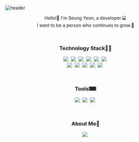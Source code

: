 ![header](https://capsule-render.vercel.app/api?type=soft&color=auto&height=200&section=header&text=SeungYeonOh&&animation=fadeIn&fontSize=50&fontColor=auto)


<p align="center">
Hello!🤲 I'm Seung Yeon, a developer.💻</br>
I want to be a person who continues to grow.🌱
</p>

<br>

<h3 align="center">Technology Stack👩‍💻</h3>

<p align="center">
<img src="https://img.shields.io/badge/-Java-269BAF"/>&nbsp
<img src="https://img.shields.io/badge/-JavaScript-FFF612"/>&nbsp
<img src="https://img.shields.io/badge/-Jquery-1F50B5"/>&nbsp
<img src="https://img.shields.io/badge/-HTML5-FF5E00"/>&nbsp
<img src="https://img.shields.io/badge/-Vue.js-2F9D27"/>&nbsp
<img src="https://img.shields.io/badge/-MySQL-00A2C9"/>&nbsp
</br>
<img src="https://img.shields.io/badge/-Oracle-FF3636"/>&nbsp
<img src="https://img.shields.io/badge/-Spring-brightgreen"/>&nbsp
<img src="https://img.shields.io/badge/-SpringBoot-2FED28"/>&nbsp
<img src="https://img.shields.io/badge/-MS%20Azure-blue"/>&nbsp
<img src="https://img.shields.io/badge/-Jenkins-D5D5D5"/>&nbsp
</p>

<br>

<h3 align="center">Tools⌨</h3>

<p align="center">
<img src="https://img.shields.io/badge/-Eclipse-3F0099"/>&nbsp
<img src="https://img.shields.io/badge/-VisualStudioCode-blue"/>&nbsp
<img src="https://img.shields.io/badge/-GitHub-black"/>&nbsp
</p>

<br>

<h3 align="center">About Me👩‍</h3>

<p align="center">
<a href="https://velog.io/@ohsol"><img src="https://img.shields.io/badge/Velog-11B48A?style=flat-square&logo=Vimeo&logoColor=white&link=https://velog.io/@ohsol"/></a>&nbsp
</p>
